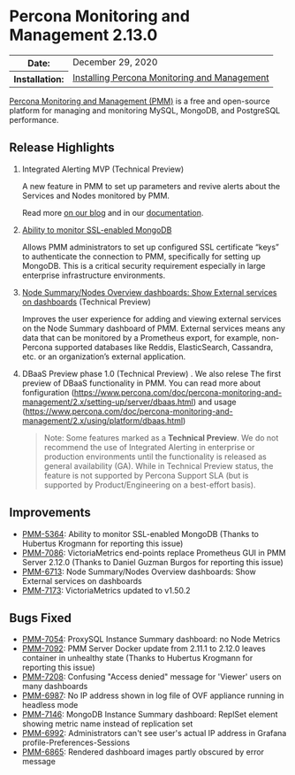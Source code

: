 # Percona Monitoring and Management 2.13.0

<table class="docutils field-list" frame="void" rules="none">
  <colgroup>
    <col class="field-name">
    <col class="field-body">
  </colgroup>
  <tbody valign="top">
    <tr class="field-odd field">
      <th class="field-name">Date:</th>
      <td class="field-body">December 29, 2020</td>
    </tr>
    <tr class="field-even field">
      <th class="field-name">Installation:</th>
      <td class="field-body">
        <a class="reference external" href="https://www.percona.com/software/pmm/quickstart">Installing Percona Monitoring and Management</a></td>
    </tr>
  </tbody>
</table>

[Percona Monitoring and Management (PMM)](https://www.percona.com/doc/percona-monitoring-and-management/2.x)
is a free and open-source platform for managing and monitoring MySQL, MongoDB, and PostgreSQL
performance.

## Release Highlights

1. Integrated Alerting MVP  (Technical Preview)

    A new feature in PMM to set up parameters and revive alerts about the Services and Nodes monitored by PMM.

    Read more [on our blog](https://www.percona.com/blog/2020/12/18/percona-monitoring-and-management-introduces-integrated-alerting-in-v2-13-via-a-technical-preview/) and in our [documentation](https://www.percona.com/doc/percona-monitoring-and-management/2.x/using/alerting.html).


2. [Ability to monitor SSL-enabled MongoDB](https://jira.percona.com/browse/PMM-5364)

    Allows PMM administrators to set up configured SSL certificate “keys” to authenticate the connection to PMM, specifically for setting up MongoDB. This is a critical security requirement especially in large enterprise infrastructure environments.

3. [Node Summary/Nodes Overview dashboards: Show External services on dashboards](https://jira.percona.com/browse/PMM-6713) (Technical Preview)

    Improves the user experience for adding and viewing external services on the Node Summary dashboard of PMM. External services means any data that can be monitored by a Prometheus export, for example, non-Percona supported databases like Reddis, ElasticSearch, Cassandra, etc. or an organization’s external application.

4. DBaaS Preview phase 1.0 (Technical Preview) . We also relese  The first preview of DBaaS functionality in PMM.  You can read more about fonfiguration (https://www.percona.com/doc/percona-monitoring-and-management/2.x/setting-up/server/dbaas.html) and usage (https://www.percona.com/doc/percona-monitoring-and-management/2.x/using/platform/dbaas.html) 

    > Note: Some features marked as a **Technical Preview**. We do not recommend the use of Integrated Alerting in enterprise or production environments until the functionality is released as general availability (GA). While in Technical Preview status, the feature is not supported by Percona Support SLA (but is supported by Product/Engineering on a best-effort basis).


## Improvements

* [PMM-5364](https://jira.percona.com/browse/PMM-5364): Ability to monitor SSL-enabled MongoDB (Thanks to Hubertus Krogmann for reporting this issue)
* [PMM-7086](https://jira.percona.com/browse/PMM-7086): VictoriaMetrics end-points replace Prometheus GUI in PMM Server 2.12.0 (Thanks to Daniel Guzman Burgos for reporting this issue)
* [PMM-6713](https://jira.percona.com/browse/PMM-6713): Node Summary/Nodes Overview dashboards: Show External services on dashboards
* [PMM-7173](https://jira.percona.com/browse/PMM-7173): VictoriaMetrics updated to v1.50.2



## Bugs Fixed

* [PMM-7054](https://jira.percona.com/browse/PMM-7054): ProxySQL Instance Summary dashboard: no Node Metrics
* [PMM-7092](https://jira.percona.com/browse/PMM-7092): PMM Server Docker update from 2.11.1 to 2.12.0 leaves container in unhealthy state (Thanks to Hubertus Krogmann for reporting this issue)
* [PMM-7208](https://jira.percona.com/browse/PMM-7208): Confusing "Access denied" message for 'Viewer' users on many dashboards
* [PMM-6987](https://jira.percona.com/browse/PMM-6987): No IP address shown in log file of OVF appliance running in headless mode
* [PMM-7146](https://jira.percona.com/browse/PMM-7146): MongoDB Instance Summary dashboard: ReplSet element showing metric name instead of replication set
* [PMM-6992](https://jira.percona.com/browse/PMM-6992): Administrators can't see user's actual IP address in Grafana profile-Preferences-Sessions
* [PMM-6865](https://jira.percona.com/browse/PMM-6865): Rendered dashboard images partly obscured by error message
